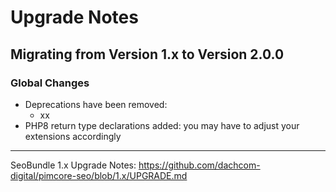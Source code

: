 # Upgrade Notes

## Migrating from Version 1.x to Version 2.0.0

### Global Changes
- Deprecations have been removed:
  - xx
- PHP8 return type declarations added: you may have to adjust your extensions accordingly

***

SeoBundle 1.x Upgrade Notes: https://github.com/dachcom-digital/pimcore-seo/blob/1.x/UPGRADE.md
